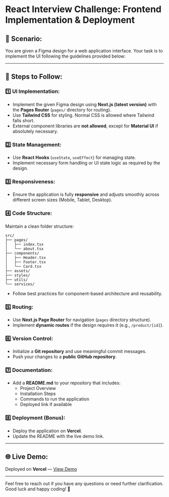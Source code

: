 # React Interview Challenge: Frontend Implementation & Deployment

## 📌 **Scenario:**
You are given a Figma design for a web application interface. Your task is to implement the UI following the guidelines provided below:

---

## 🚀 **Steps to Follow:**  

### 1️⃣ **UI Implementation:**
- Implement the given Figma design using **Next.js (latest version)** with the **Pages Router** (`pages/` directory for routing).
- Use **Tailwind CSS** for styling. Normal CSS is allowed where Tailwind falls short.
- External component libraries are **not allowed**, except for **Material UI** if absolutely necessary.

### 2️⃣ **State Management:**
- Use **React Hooks** (`useState`, `useEffect`) for managing state.
- Implement necessary form handling or UI state logic as required by the design.

### 3️⃣ **Responsiveness:**
- Ensure the application is fully **responsive** and adjusts smoothly across different screen sizes (Mobile, Tablet, Desktop).

### 4️⃣ **Code Structure:**
Maintain a clean folder structure:

```
src/
├── pages/
│   ├── index.tsx
│   └── about.tsx
├── components/
│   ├── Header.tsx
│   ├── Footer.tsx
│   └── Card.tsx
├── assets/
├── styles/
├── utils/
└── services/
```
- Follow best practices for component-based architecture and reusability.

### 5️⃣ **Routing:**
- Use **Next.js Page Router** for navigation (`pages` directory structure).
- Implement **dynamic routes** if the design requires it (e.g., `/product/[id]`).

### 6️⃣ **Version Control:**
- Initialize a **Git repository** and use meaningful commit messages.
- Push your changes to a **public GitHub repository**.

### 7️⃣ **Documentation:**
- Add a **README.md** to your repository that includes:
  - Project Overview
  - Installation Steps
  - Commands to run the application
  - Deployed link if available

### 8️⃣ **Deployment (Bonus):**
- Deploy the application on **Vercel**.
- Update the README with the live demo link.

---

## 🌐 **Live Demo:**
Deployed on **Vercel** — [View Demo](https://your-deployed-url.vercel.app)

---

Feel free to reach out if you have any questions or need further clarification. Good luck and happy coding! 🎯
